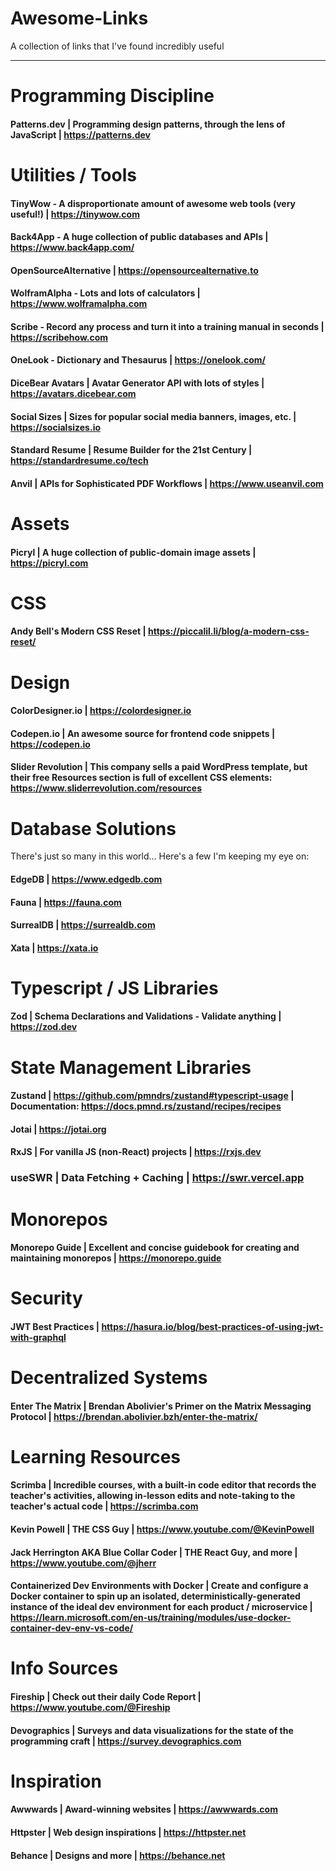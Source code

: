 # Awesome-Links
A collection of links that I've found incredibly useful

---

# Programming Discipline

#### Patterns.dev | Programming design patterns, through the lens of JavaScript | https://patterns.dev


# Utilities / Tools

#### TinyWow - A disproportionate amount of awesome web tools (very useful!) | https://tinywow.com

#### Back4App - A huge collection of public databases and APIs | https://www.back4app.com/

#### OpenSourceAlternative | https://opensourcealternative.to

#### WolframAlpha - Lots and lots of calculators | https://www.wolframalpha.com

#### Scribe - Record any process and turn it into a training manual in seconds | https://scribehow.com

#### OneLook - Dictionary and Thesaurus | https://onelook.com/

#### DiceBear Avatars | Avatar Generator API with lots of styles | https://avatars.dicebear.com

#### Social Sizes | Sizes for popular social media banners, images, etc. | https://socialsizes.io

#### Standard Resume | Resume Builder for the 21st Century | https://standardresume.co/tech

#### Anvil | APIs for Sophisticated PDF Workflows | https://www.useanvil.com

# Assets

#### Picryl | A huge collection of public-domain image assets | https://picryl.com


# CSS

#### Andy Bell's Modern CSS Reset | https://piccalil.li/blog/a-modern-css-reset/ 


# Design

#### ColorDesigner.io | https://colordesigner.io

#### Codepen.io | An awesome source for frontend code snippets | https://codepen.io

#### Slider Revolution | This company sells a paid WordPress template, but their free Resources section is full of excellent CSS elements: https://www.sliderrevolution.com/resources


# Database Solutions

There's just so many in this world... Here's a few I'm keeping my eye on:

#### EdgeDB | https://www.edgedb.com

#### Fauna | https://fauna.com

#### SurrealDB | https://surrealdb.com

#### Xata | https://xata.io


# Typescript / JS Libraries

#### Zod | Schema Declarations and Validations - Validate anything |  https://zod.dev 


# State Management Libraries

#### Zustand | https://github.com/pmndrs/zustand#typescript-usage | Documentation: https://docs.pmnd.rs/zustand/recipes/recipes

#### Jotai | https://jotai.org

#### RxJS | For vanilla JS (non-React) projects | https://rxjs.dev

### useSWR | Data Fetching + Caching | https://swr.vercel.app


# Monorepos

#### Monorepo Guide | Excellent and concise guidebook for creating and maintaining monorepos | https://monorepo.guide


# Security

#### JWT Best Practices | https://hasura.io/blog/best-practices-of-using-jwt-with-graphql

# Decentralized Systems

#### Enter The Matrix | Brendan Abolivier's Primer on the Matrix Messaging Protocol | https://brendan.abolivier.bzh/enter-the-matrix/

# Learning Resources

#### Scrimba | Incredible courses, with a built-in code editor that records the teacher's activities, allowing in-lesson edits and note-taking to the teacher's actual code | https://scrimba.com

#### Kevin Powell | THE CSS Guy | https://www.youtube.com/@KevinPowell

#### Jack Herrington AKA Blue Collar Coder | THE React Guy, and more | https://www.youtube.com/@jherr

#### Containerized Dev Environments with Docker | Create and configure a Docker container to spin up an isolated, deterministically-generated instance of the ideal dev environment for each product / microservice | https://learn.microsoft.com/en-us/training/modules/use-docker-container-dev-env-vs-code/

# Info Sources

#### Fireship | Check out their daily Code Report | https://www.youtube.com/@Fireship

#### Devographics | Surveys and data visualizations for the state of the programming craft | https://survey.devographics.com


# Inspiration

#### Awwwards | Award-winning websites | https://awwwards.com

#### Httpster | Web design inspirations | https://httpster.net

#### Behance | Designs and more | https://behance.net
